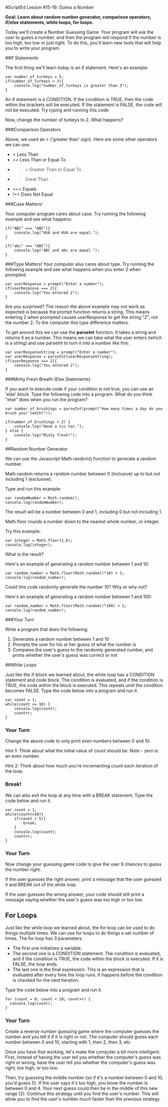#ScriptEd Lesson #15-16: Guess a Number

**Goal: Learn about random number generator, comparison operators, if/else statements, while loops, for loops.**

Today we'll create a Number Guessing Game. Your program will ask the user to guess a
number, and then the program will respond if the number is too high, too low or just right. To do
this, you'll learn new tools that will help you to write your program.

##If Statements

The first thing we'll learn today is an if statement. Here's an example:

    var number_of_turkeys = 5;
    if(number_of_turkeys > 3){
        console.log("number_of_turkeys is greater than 3");
    }


An if statement is a CONDITION. If the condition is TRUE, then the code within the brackets will be
executed. If the statement is FALSE, the code will not be executed. Try typing and running this
code.

Now, change the number of turkeys to 2. What happens?

###Comparison Operators

Above, we used an > ('greater than' sign). Here are some other operators we can use:

* < Less Than
* <= Less Than or Equal To
* >= Greater Than or Equal To
* > Great Than
* === Equals
* !== Does Not Equal

###Case Matters!

Your computer program cares about case. Try running the following example and see what happens:

    if("ABC" === "ABC"){
        console.log("HVA and HVA are equal.");
    }

    if("abc" === "ABC"){
        console.log("ABC and abc are equal.");
    }


###Type Matters!
Your computer also cares about type. Try running the following example and see what happens when you enter 2 when prompted:

    var userResponse = prompt("Enter a number");
    if(userResponse === 2){
        console.log("You entered 2");
    }


Are you surprised?  The reason the above example may not work as expected is because the prompt function returns a string.  This means entering 2 when prompted causes userResponse to get the string "2", not the number 2.  To the computer this type difference matters.  

To get around this we can use the **parseInt** function.  It takes a string and returns it as a number.  This means we can take what the user enters (which is a string) and use parseInt to turn it into a number like this:

    var userResponseString = prompt("Enter a number");
    var userResponse = parseInt(userResponseString);
    if(userResponse === 2){
        console.log("You entered 2");
    }


###Minty Fresh Breath (Else Statements)

If you want to execute code if your condition is not true, you can use an 'else' block. Type the
following code into a program. What do you think "else" does when you run the program?

    var number_of_brushings = parseInt(prompt("How many times a day do you brush your teeth?"));

    if(number_of_brushings < 2) {
        console.log("Have a tic tac.");
    } else {
        console.log("Minty fresh!");
    }


##Random Number Generator

We can use the Javascript Math.random() function to generate a random number.

Math.random returns a random number between 0 (inclusive) up to but not including 1 (exclusive).

Type and run this example:

    var randomNumber = Math.random();
    console.log(randomNumber);


The result will be a number between 0 and 1, including 0 but not including 1.

Math.floor rounds a number down to the nearest whole number, or integer.

Try this example:

    var integer = Math.floor(1.6);
    console.log(integer);


What is the result?

Here's an example of generating a random number between 1 and 10:

    var random_number = Math.floor(Math.random()*10) + 1;
    console.log(random_number);


Could this code randomly generate the number 10? Why or why not?

Here's an example of generating a random number between 1 and 100:

    var random_number = Math.floor(Math.random()*100) + 1;
    console.log(random_number);


###Your Turn

Write a program that does the following:

1. Generates a random number between 1 and 10
2. Prompts the user for his or her guess of what the number is
3. Compares the user's guess to the randomly generated number, and prints whether the user's guess was correct or not

##While Loops

Just like the if-block we learned about, the while loop has a CONDITION statement and code block. The condition is evaluated, and if the condition is TRUE, the code within the block is executed. This repeats until the condition becomes FALSE. Type the code below into a program and run it.

    var count = 1;
    while(count <= 10) {
        console.log(count);
        count++;
    }


### Your Turn

Change the above code to only print even numbers between 0 and 10.

Hint 1: Think about what the initial value of count should be. Note - zero is an even number.

Hint 2: Think about how much you're incrementing count each iteration of the loop.

### Break!
We can also exit the loop at any time with a BREAK statement. Type the code below and run it.

    var count = 1;
    while(count<=10){
        if(count > 5){
            break;
        }
        console.log(count);
        count++;
    }


### Your Turn

Now change your guessing game code to give the user 6 chances to guess the number right.

If the user guesses the right answer, print a message that the user guessed it and BREAK out of the
while loop.

If the user guesses the wrong answer, your code should still print a message saying whether the
user's guess was too high or too low.

## For Loops

Just like the while loop we learned about, the for loop can be used to do things multiple times. We can use for loops to do things a set number of times. The for loop has 3 parameters.
* The first one initializes a variable.
* The second one is a CONDITION statement. The condition is evaluated, and if the condition is TRUE, the code within the block is executed. If it is FALSE, the loop ends.
* The last one is the final expression. This is an expression that is evaluated after every time the loop runs. It happens before the condition is checked for the next iteration.

Type the code below into a program and run it.

    for (count = 0; count < 10; count++) {
      console.log(count);
    }


### Your Turn

Create a reverse number guessing game where the computer guesses the number and you tell it if it is right or not. The computer should guess each number between 0 and 10, starting with 1, then 2, then 3, etc.

Once you have that working, let's make the computer a bit more intelligent.  First, instead of having the user tell you whether the computer's guess was right or wrong, have the user tell you whether the computer's guess was right, too high, or too low.  

Then, try guessing the middle number (so if it's a number between 0 and 10, you'd guess 5).  If the user says it's too high, you know the number is between 0 and 4.  Your next guess could then be in the middle of this new range (2).  Continue this strategy until you find the user's number.  This will allow you to find the user's number much faster than the previous strategy.

